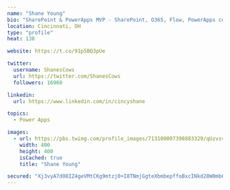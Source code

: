 ```yaml
---
name: "Shane Young"
bio: "SharePoint & PowerApps MVP - SharePoint, O365, Flow, PowerApps consulting? @PowerApps911 | Pure Snark? You found it."
location: Cincinnati, OH
type: "profile"
heat: 138

website: https://t.co/91p5BQ3pUe

twitter:
  username: ShanesCows
  url: https://twitter.com/ShanesCows
  followers: 16960

linkedin:
  url: https://www.linkedin.com/in/cincyshane

topics:
  - Power Apps

images:
  - url: https://pbs.twimg.com/profile_images/713100007398883329/qUzvsvQ3_400x400.jpg
    width: 400
    height: 400
    isCached: true
    title: "Shane Young"

secured: "Xj3vyA7dO8IZ4geVMtCKg9mtzj0+I8TNmjGgteXbmbepffoBxcINkd28W0mb6izbIOgeblPSibMLTO3heCa8+xFhwQwgjrtcPbTM+htG6BSq8utwZ8TO2sHpO2M4HSqWefzxWZYDQHkVIoNim3ZMeB8UpVKn0wdXu1zT2ISoQQjC/Pk301jwmNyACr1pErNd43NTiTSOYZdNRQ0Dw4egbQXsWQvfkOSL32cP6z34DmM+I+e0ztLdteJ3HQyGem/ILkiPWPgMEYN360nb86Vv7auOAtiOts61N5QkeuSYRmtiINb6uAglhbBKwUyCYt2r9Uc/ePcHzQ7rX1LxCWhfy2sIaUW6vUjPHEdIhie6yC3IPx985778DjpWXgSIO4FUO3CR7UnZ2H5AHc8upQarG+V4hdlOrhd3Oa4w2Lyfb38=;MFlbIOKlWQQSN1uIgRnekQ=="
---
```


